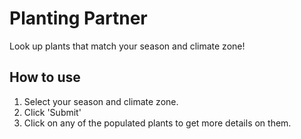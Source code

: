 # Planting Partner
Look up plants that match your season and climate zone!

## How to use
1. Select your season and climate zone.
2. Click 'Submit'
3. Click on any of the populated plants to get more details on them.
